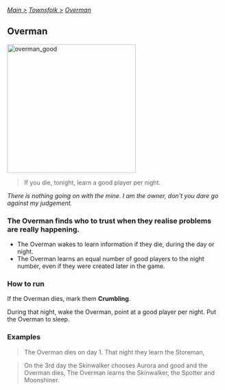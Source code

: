 [*Main >*](https://github.com/PowerofMoll/Mining-Timing---A-fancreation-to-Blood-on-the-Clocktower/blob/main/README.md)
[_Townsfolk >_](https://github.com/PowerofMoll/Mining-Timing---A-fancreation-to-Blood-on-the-Clocktower/blob/main/Townsfolk/README.md)
[_Overman_](https://github.com/PowerofMoll/Mining-Timing---A-fancreation-to-Blood-on-the-Clocktower/blob/main/Townsfolk/Overman/README.md)

## Overman
<img src="https://github.com/user-attachments/assets/4c264bea-e1f3-4273-8e87-9d62f9cf0355" alt="overman_good" width="300" height="300">

> If you die, tonight, learn a good player per night.

*There is nothing going on with the mine. I am the owner, don't you dare go against my judgement.*

### The Overman finds who to trust when they realise problems are really happening.
- The Overman wakes to learn information if they die, during the day or night.
- The Overman learns an equal number of good players to the night number, even if they were created later in the game.

### How to run
If the Overman dies, mark them **Crumbling**.

During that night, wake the Overman, point at a good player per night. Put the Overman to sleep. 

### Examples
> The Overman dies on day 1. That night they learn the Storeman,

> On the 3rd day the Skinwalker chooses Aurora and good and the Overman dies, The Overman learns the Skinwalker, the Spotter and Moonshiner.
